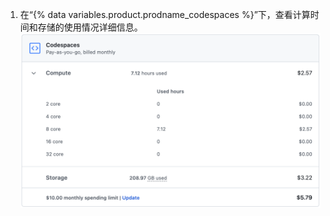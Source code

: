 1. 在“{% data variables.product.prodname_codespaces %}”下，查看计算时间和存储的使用情况详细信息。 ![记录使用详情](/assets/images/help/billing/codespaces-compute-storage.png)
